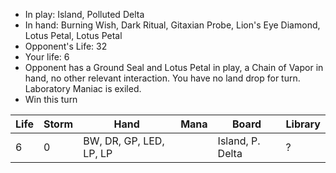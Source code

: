 - In play: Island, Polluted Delta
- In hand: Burning Wish, Dark Ritual, Gitaxian Probe, Lion's Eye Diamond, Lotus
  Petal, Lotus Petal
- Opponent's Life: 32
- Your life: 6
- Opponent has a Ground Seal and Lotus Petal in play, a Chain of Vapor in hand,
  no other relevant interaction. You have no land drop for turn. Laboratory
  Maniac is exiled.
- Win this turn

| Life | Storm | Hand                    | Mana | Board            | Library |
|------|-------|-------------------------|------|------------------|---------|
| 6    | 0     | BW, DR, GP, LED, LP, LP |      | Island, P. Delta | ?       |
